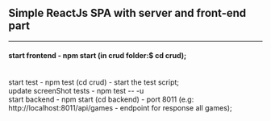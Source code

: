<h2>Simple ReactJs SPA with server and front-end part</h2>
<hr />
<h4>start frontend - npm start (in crud folder:$ cd crud);</h4>
<br />
start test - npm test (cd crud) - start the test script;
<br />
update screenShot tests - npm test -- -u
<br />
start backend - npm start (cd backend) - port 8011 (e.g: http://localhost:8011/api/games - endpoint for response all games);

